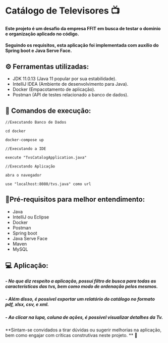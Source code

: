 # Catálogo de Televisores :tv:

#### Este projeto é um desafio da empresa FFIT em busca de testar o domínio e  organização aplicado no código. 

#### Seguindo os requisitos, esta aplicação foi implementada com auxílio do Spring boot e Java Serve Face.



## :gear: **Ferramentas utilizadas:** 

- JDK 11.0.13 (Java 11 popular por sua estabilidade).
- IntelliJ IDEA (Ambiente de desenvolvimento para Java).
- Docker (Empacotamento de aplicação).
- Postman (API de testes relacionado a banco de dados).



##  :footprints: **Comandos de execução:**

```
//Executando Banco de Dados

cd docker

docker-compose up

//Executando a IDE

execute "TvsCatalogApplication.java"

//Executando Aplicação

abra o navegador

use "localhost:8080/tvs.java" como url
```



## :pencil:**Pré-requisitos para melhor entendimento:** 

- Java
- IntelliJ ou Eclipse
- Docker
- Postman
- Spring boot
- Java Serve Face
- Maven
- MySQL



## :computer: Aplicação:

##### - No que diz respeito a aplicação, possuí filtro de busca para todas as características das tvs, bem como modo de ordenação pelos mesmos. 

##### - Além disso, é possível exportar um relatório do catálogo no formato pdf, xlsx, csv, e xml. 

##### - Ao clicar na lupa, coluna de ações, é possível visualizar detalhes da Tv.



**Sintam-se convidados a tirar dúvidas ou sugerir melhorias na aplicação, bem como engajar com críticas construtivas neste projeto. ** :new_moon_with_face: